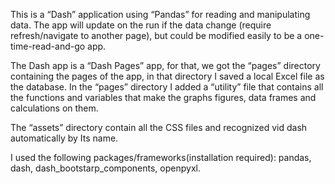 This is a “Dash” application using “Pandas” for reading and manipulating data.
The app will update on the run if the data change (require refresh/navigate to another page),
but could be modified easily to be a one-time-read-and-go app. 

The Dash app is a “Dash Pages” app, for that, we got the “pages” directory containing the pages of the app, in that directory I saved a local Excel file as the database.
In the “pages” directory I added a “utility” file that contains all the functions and variables that make the graphs figures, data frames and calculations on them.

The “assets” directory contain all the CSS files and recognized vid dash automatically by
 Its name.

I used the following packages/frameworks(installation required):
pandas,
dash,
dash_bootstarp_components,
openpyxl.


